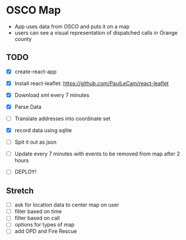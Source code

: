 # OSCO Map

* App uses data from OSCO and puts it on a map
* users can see a visual representation of dispatched calls in Orange county

## TODO

* [x] create-react-app
* [x] Install react-leaflet: https://github.com/PaulLeCam/react-leaflet
* [x] Download xml every 7 minutes
* [x] Parse Data
* [ ] Translate addresses into coordinate set
* [x] record data using sqlite
* [ ] Spit it out as json
* [ ] Update every 7 minutes with events to be removed from map after 2 hours
* [ ] DEPLOY!


## Stretch
* [ ] ask for location data to center map on user
* [ ] filter based on time
* [ ] filter based on call
* [ ] options for types of map
* [ ] add OPD and Fire Rescue
